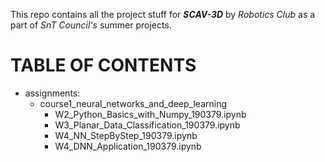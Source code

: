 This repo contains all the project stuff for ***SCAV-3D*** by *Robotics Club* as a part of *SnT Council's* summer projects.

# **TABLE OF CONTENTS**

* assignments:
    - course1_neural_networks_and_deep_learning
        + W2_Python_Basics_with_Numpy_190379.ipynb
        + W3_Planar_Data_Classification_190379.ipynb
        + W4_NN_StepByStep_190379.ipynb
        + W4_DNN_Application_190379.ipynb
